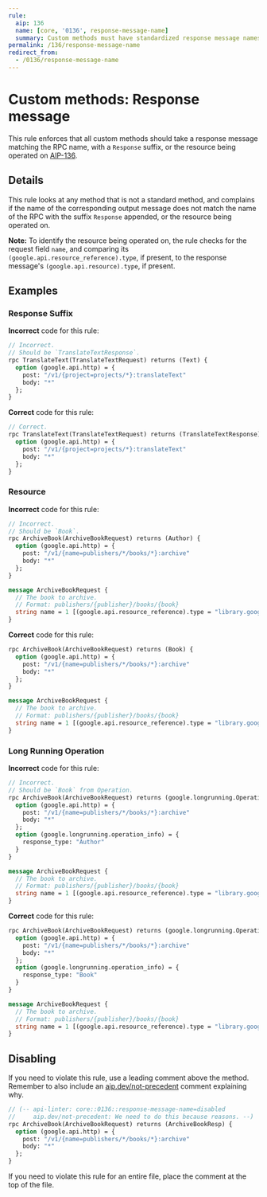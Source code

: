 ```yaml
---
rule:
  aip: 136
  name: [core, '0136', response-message-name]
  summary: Custom methods must have standardized response message names.
permalink: /136/response-message-name
redirect_from:
  - /0136/response-message-name
---
```


# Custom methods: Response message

This rule enforces that all custom methods should take a response message
matching the RPC name, with a `Response` suffix, or the resource being operated
on [AIP-136][].

## Details

This rule looks at any method that is not a standard method, and complains if
the name of the corresponding output message does not match the name of the RPC
with the suffix `Response` appended, or the resource being operated on.

**Note:** To identify the resource being operated on, the rule checks for
the request field `name`, and comparing its `(google.api.resource_reference).type`,
if present, to the response message's `(google.api.resource).type`, if present.

## Examples

### Response Suffix

**Incorrect** code for this rule:

```proto
// Incorrect.
// Should be `TranslateTextResponse`.
rpc TranslateText(TranslateTextRequest) returns (Text) {
  option (google.api.http) = {
    post: "/v1/{project=projects/*}:translateText"
    body: "*"
  };
}
```

**Correct** code for this rule:

```proto
// Correct.
rpc TranslateText(TranslateTextRequest) returns (TranslateTextResponse) {
  option (google.api.http) = {
    post: "/v1/{project=projects/*}:translateText"
    body: "*"
  };
}
```

### Resource

**Incorrect** code for this rule:

```proto
// Incorrect.
// Should be `Book`.
rpc ArchiveBook(ArchiveBookRequest) returns (Author) {
  option (google.api.http) = {
    post: "/v1/{name=publishers/*/books/*}:archive"
    body: "*"
  };
}

message ArchiveBookRequest {
  // The book to archive.
  // Format: publishers/{publisher}/books/{book}
  string name = 1 [(google.api.resource_reference).type = "library.googleapis.com/Book"];
}
```

**Correct** code for this rule:

```proto
rpc ArchiveBook(ArchiveBookRequest) returns (Book) {
  option (google.api.http) = {
    post: "/v1/{name=publishers/*/books/*}:archive"
    body: "*"
  };
}

message ArchiveBookRequest {
  // The book to archive.
  // Format: publishers/{publisher}/books/{book}
  string name = 1 [(google.api.resource_reference).type = "library.googleapis.com/Book"];
}
```

### Long Running Operation

**Incorrect** code for this rule:

```proto
// Incorrect.
// Should be `Book` from Operation.
rpc ArchiveBook(ArchiveBookRequest) returns (google.longrunning.Operation) {
  option (google.api.http) = {
    post: "/v1/{name=publishers/*/books/*}:archive"
    body: "*"
  };
  option (google.longrunning.operation_info) = {
    response_type: "Author"
  }
}

message ArchiveBookRequest {
  // The book to archive.
  // Format: publishers/{publisher}/books/{book}
  string name = 1 [(google.api.resource_reference).type = "library.googleapis.com/Book"];
}
```

**Correct** code for this rule:

```proto
rpc ArchiveBook(ArchiveBookRequest) returns (google.longrunning.Operation) {
  option (google.api.http) = {
    post: "/v1/{name=publishers/*/books/*}:archive"
    body: "*"
  };
  option (google.longrunning.operation_info) = {
    response_type: "Book"
  }
}

message ArchiveBookRequest {
  // The book to archive.
  // Format: publishers/{publisher}/books/{book}
  string name = 1 [(google.api.resource_reference).type = "library.googleapis.com/Book"];
}
```

## Disabling

If you need to violate this rule, use a leading comment above the method.
Remember to also include an [aip.dev/not-precedent][] comment explaining why.

```proto
// (-- api-linter: core::0136::response-message-name=disabled
//     aip.dev/not-precedent: We need to do this because reasons. --)
rpc ArchiveBook(ArchiveBookRequest) returns (ArchiveBookResp) {
  option (google.api.http) = {
    post: "/v1/{name=publishers/*/books/*}:archive"
    body: "*"
  };
}
```

If you need to violate this rule for an entire file, place the comment at the
top of the file.

[aip-136]: https://aip.dev/136
[aip.dev/not-precedent]: https://aip.dev/not-precedent
